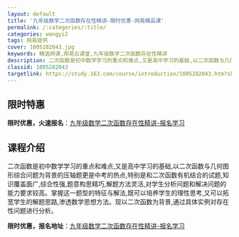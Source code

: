 ```yaml
---
layout: default
title: '九年级数学二次函数存在性精讲-限时优惠-网易精品课'
permalink: /:categories/:title/
categories: wangyi2
tags: 网易提供
cover: 1005282043.jpg
keywords: 精选网课,网易云课堂,九年级数学二次函数存在性精讲
description: 二次函数是初中数学学习的重点和难点,又是高中学习的基础,以二次函数与几何图形综合问题为背景的压轴题更是中考的热点,特别是
classid: 1005282043
targetlink: https://study.163.com/course/introduction/1005282043.htm?share=1&shareId=1025206652&utm_campaign=share&utm_medium=iphoneShare&utm_source=&utm_u=1025206652
---
```


## 限时特惠

**限时优惠，火速报名**：[九年级数学二次函数存在性精讲-报名学习](https://study.163.com/course/introduction/1005282043.htm?share=1&shareId=1025206652&utm_campaign=share&utm_medium=iphoneShare&utm_source=&utm_u=1025206652)

## 课程介绍

二次函数是初中数学学习的重点和难点,又是高中学习的基础,以二次函数与几何图形综合问题为背景的压轴题更是中考的热点,特别是和二次函数有机结合的试题,知识覆盖面广,综合性强,题意构思精巧,解题方法灵活,对学生分析问题和解决问题的能力要求较高。掌握这一题型的特征与解法,既可以培养学生的理性思考,又可以拓宽学生的解题思路,渗透数学思想方法。现以二次函数为背景,通过具体实例对存在性问题进行分析。

**限时优惠，报名地址**：[九年级数学二次函数存在性精讲-报名学习](https://study.163.com/course/introduction/1005282043.htm?share=1&shareId=1025206652&utm_campaign=share&utm_medium=iphoneShare&utm_source=&utm_u=1025206652)

